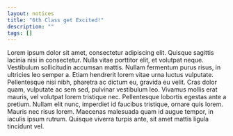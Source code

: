 ```yaml
---
layout: notices
title: "6th Class get Excited!"
description: ""
tags: []
---
```

Lorem ipsum dolor sit amet, consectetur adipiscing elit. Quisque sagittis lacinia nisi in consectetur. Nulla vitae porttitor elit, et volutpat neque. Vestibulum sollicitudin accumsan mattis. Nullam fermentum purus risus, in ultricies leo semper a. Etiam hendrerit lorem vitae urna luctus vulputate. Pellentesque nisi nibh, pharetra ac dictum eu, gravida eu velit. Cras dolor quam, vulputate ac sem sed, pulvinar vestibulum leo. Vivamus mollis erat mauris, vel volutpat lorem tristique nec. Pellentesque lobortis egestas ante a pretium. Nullam elit nunc, imperdiet id faucibus tristique, ornare quis lorem. Mauris nec risus lorem. Maecenas malesuada quam id augue tempor, in iaculis ipsum rutrum. Quisque viverra turpis ante, sit amet mattis ligula tincidunt vel.
